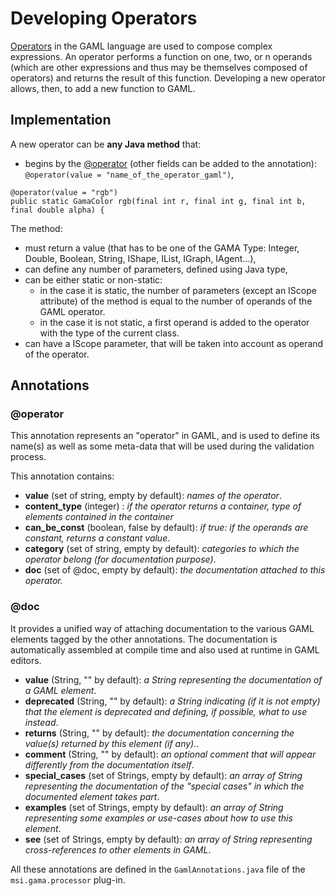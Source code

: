 # Developing Operators



[Operators](https://github.com/mazarsju/gama_doc_17/wiki/References/GAMLReferences/Expressions/Operators.md) in the GAML language are used to compose complex expressions. An operator performs a function on one, two, or n operands (which are other expressions and thus may be themselves composed of operators) and returns the result of this function. Developing a new operator allows, then, to add a new function to GAML.






## Implementation

A new operator can be **any Java method** that:
  * begins by the [@operator](https://github.com/mazarsju/gama_doc_17/wiki/WikiOnly/DevelopingExtensions/DevelopingIndexAnnotations.md#@operator) (other fields can be added to the annotation): `@operator(value = "name_of_the_operator_gaml")`,
```
@operator(value = "rgb")
public static GamaColor rgb(final int r, final int g, final int b, final double alpha) {	
```

The method:
  * must return a value (that has to be one of the GAMA Type: Integer, Double, Boolean, String, IShape, IList, IGraph, IAgent...),
  * can define any number of parameters, defined using Java type,
  * can be either static or non-static:
    * in the case it is static, the number of parameters (except an IScope attribute) of the method is equal to the number of operands of the GAML operator.
    * in the case it is not static, a first operand is added to the operator with the type of the current class.
  * can have a IScope parameter, that will be taken into account as operand of the operator.






## Annotations
### @operator
This annotation represents an "operator" in GAML, and is used to define its name(s) as well as some meta-data that will be used during the validation process.

This annotation contains:
  * **value** (set of string, empty by default): _names of the operator_.
  * **content\_type** (integer) : _if the operator returns a container, type of elements contained in the container_
  * **can\_be\_const** (boolean, false by default): _if true: if the operands are constant, returns a constant value_.
  * **category** (set of string, empty by default): _categories to which the operator belong (for documentation purpose)_.
  * **doc** (set of @doc, empty by default): _the documentation attached to this operator._

### @doc
It provides a unified way of attaching documentation to the various GAML elements tagged by the other annotations. The documentation is automatically assembled at compile time and also used at runtime in GAML editors.
  * **value** (String, "" by default): _a String representing the documentation of a GAML element_.
  * **deprecated** (String, "" by default): _a String indicating (if it is not empty) that the element is deprecated and defining, if possible, what to use instead_.
  * **returns** (String, "" by default): _the documentation concerning the value(s) returned by this element (if any)._.
  * **comment** (String, "" by default): _an optional comment that will appear differently from the documentation itself_.
  * **special\_cases** (set of Strings, empty by default): _an array of String representing the documentation of the "special cases" in which the documented element takes part_.
  * **examples** (set of Strings, empty by default): _an array of String representing some examples or use-cases about how to use this element_.
  * **see** (set of Strings, empty by default): _an array of String representing cross-references to other elements in GAML_.

All these annotations are defined in the `GamlAnnotations.java` file of the `msi.gama.processor` plug-in.